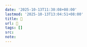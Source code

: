 ```yaml
---
date: '2025-10-13T11:30:08+08:00'
lastmod: '2025-10-13T13:04:51+08:00'
title: 󰤥
url: 󰤥
tags: []
src:
note:
---
```

